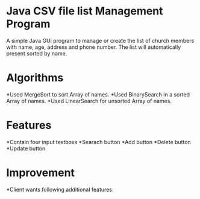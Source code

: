 # Java CSV file list Management Program
A simple Java GUI program to manage or create the list of church members with name, age, address and phone number.
The list will automatically present sorted by name.

# Algorithms
*Used MergeSort to sort Array of names.
*Used BinarySearch in a sorted Array of names.
*Used LinearSearch for unsorted Array of names.

# Features
*Contain four input textboxs
*Searach button
*Add button
*Delete button
*Update button

# Improvement
*Client wants following additional features:
